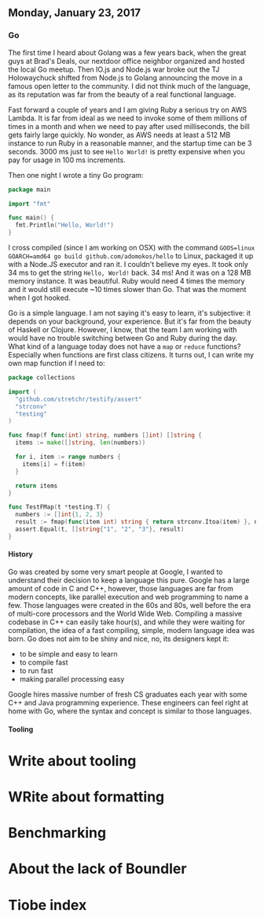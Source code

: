 ## Monday, January 23, 2017

### Go

The first time I heard about Golang was a few years back, when the great guys at Brad's Deals, our nextdoor office neighbor organized and hosted the local Go meetup. Then IO.js and Node.js war broke out the TJ Holowaychuck shifted from Node.js to Golang announcing the move in a famous open letter to the community.
I did not think much of the language, as its reputation was far from the beauty of a real functional language.

Fast forward a couple of years and I am giving Ruby a serious try on AWS Lambda. It is far from ideal as we need to invoke some of them millions of times in a month and when we need to pay after used milliseconds, the bill gets fairly large quickly. No wonder, as AWS needs at least a 512 MB instance to run Ruby in a reasonable manner, and the startup time can be 3 seconds. 3000 ms just to see `Hello World!` is pretty expensive when you pay for usage in 100 ms increments.

Then one night I wrote a tiny Go program:

```go
package main

import "fmt"

func main() {
  fmt.Println("Hello, World!")
}
```

I cross compiled (since I am working on OSX) with the command `GOOS=linux GOARCH=amd64 go build github.com/adomokos/hello` to Linux, packaged it up with a Node.JS executor and ran it. I couldn't believe my eyes. It took only 34 ms to get the string `Hello, World!` back. 34 ms! And it was on a 128 MB memory instance. It was beautiful. Ruby would need 4 times the memory and it would still execute ~10 times slower than Go. That was the moment when I got hooked.

Go is a simple language. I am not saying it's easy to learn, it's subjective: it depends on your background, your experience. But it's far from the beauty of Haskell or Clojure. However, I know, that the team I am working with would have no trouble switching between Go and Ruby during the day.
What kind of a language today does not have a `map` or `reduce` functions? Especially when functions are first class citizens. It turns out, I can write my own map function if I need to:

```go
package collections

import (
  "github.com/stretchr/testify/assert"
  "strconv"
  "testing"
)

func fmap(f func(int) string, numbers []int) []string {
  items := make([]string, len(numbers))

  for i, item := range numbers {
    items[i] = f(item)
  }

  return items
}

func TestFMap(t *testing.T) {
  numbers := []int{1, 2, 3}
  result := fmap(func(item int) string { return strconv.Itoa(item) }, numbers)
  assert.Equal(t, []string{"1", "2", "3"}, result)
}
```

#### History

Go was created by some very smart people at Google, I wanted to understand their decision to keep a language this pure.
Google has a large amount of code in C and C++, however, those languages are far from modern concepts, like parallel execution and web programming to name a few. Those languages were created in the 60s and 80s, well before the era of multi-core processors and the World Wide Web. Compiling a massive codebase in C++ can easily take hour(s), and while they were waiting for compilation, the idea of a fast compiling, simple, modern language idea was born. Go does not aim to be shiny and nice, no, its designers kept it:

* to be simple and easy to learn
* to compile fast
* to run fast
* making parallel processing easy

Google hires massive number of fresh CS graduates each year with some C++ and Java programming experience. These engineers can feel right at home with Go, where the syntax and concept is similar to those languages.

#### Tooling



# Write about tooling
# WRite about formatting
# Benchmarking

# About the lack of Boundler
# Tiobe index
